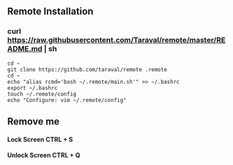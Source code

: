 ## Remote Installation
### curl https://raw.githubusercontent.com/Taraval/remote/master/README.md | sh

    
    cd ~
    git clone https://github.com/taraval/remote .remote
    cd ~
    echo "alias rcmd='bash ~/.remote/main.sh'" >> ~/.bashrc
    export ~/.bashrc
    touch ~/.remote/config
    echo "Configure: vim ~/.remote/config"

## Remove me

#### Lock Screen CTRL + S
#### Unlock Screen CTRL + Q
